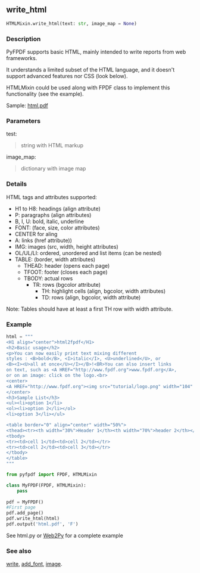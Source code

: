 ## write_html ##

```python
HTMLMixin.write_html(text: str, image_map = None)
```

### Description ###

PyFPDF supports basic HTML, mainly intended to write reports from web frameworks.

It understands a limited subset of the HTML language, and it doesn't support advanced features nor CSS (look below).

HTMLMixin could be used along with FPDF class to implement this functionality (see the example).

Sample: [html.pdf](http://pyfpdf.googlecode.com/files/html.pdf)

### Parameters ###

test:
> string with HTML markup

image_map:
> dictionary with image map

### Details ###

HTML tags and attributes supported:

  * H1 to H8: headings (align attribute)
  * P: paragraphs (align attributes)
  * B, I, U: bold, italic, underline
  * FONT: (face, size, color attributes)
  * CENTER for aling
  * A: links (href attribute))
  * IMG: images (src, width, height attributes)
  * OL/UL/LI: ordered, unordered and list items (can be nested)
  * TABLE: (border, width attributes)
    * THEAD: header (opens each page)
    * TFOOT: footer (closes each page)
    * TBODY: actual rows
      * TR: rows (bgcolor attribute)
        * TH: highlight cells (align, bgcolor, width attributes)
        * TD: rows (align, bgcolor, width attribute)

Note: Tables should have at least a first TH row with width attribute.

### Example ###

```python
html = """
<H1 align="center">html2fpdf</H1>
<h2>Basic usage</h2>
<p>You can now easily print text mixing different
styles : <B>bold</B>, <I>italic</I>, <U>underlined</U>, or
<B><I><U>all at once</U></I></B>!<BR>You can also insert links
on text, such as <A HREF="http://www.fpdf.org">www.fpdf.org</A>,
or on an image: click on the logo.<br>
<center>
<A HREF="http://www.fpdf.org"><img src="tutorial/logo.png" width="104" height="71"></A>
</center>
<h3>Sample List</h3>
<ul><li>option 1</li>
<ol><li>option 2</li></ol>
<li>option 3</li></ul>

<table border="0" align="center" width="50%">
<thead><tr><th width="30%">Header 1</th><th width="70%">header 2</th></tr></thead>
<tbody>
<tr><td>cell 1</td><td>cell 2</td></tr>
<tr><td>cell 2</td><td>cell 3</td></tr>
</tbody>
</table>
"""

from pyfpdf import FPDF, HTMLMixin

class MyFPDF(FPDF, HTMLMixin):
    pass
                    
pdf = MyFPDF()
#First page
pdf.add_page()
pdf.write_html(html)
pdf.output('html.pdf', 'F')
```
See html.py or [Web2Py](../Web2Py.md) for a complete example

### See also ###
[write](write.md), [add_font](add_font.md), [image](image.md).

